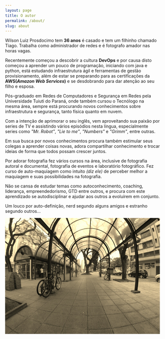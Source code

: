 ```yaml
---
layout: page
title: O autor
permalink: /about/
slug: about
---
```


Wilson Luiz Prosdocimo tem **36 anos** é casado e tem um filhinho chamado Tiago. Trabalha como administrador de redes e é fotografo amador nas horas vagas.

Recentemente começou a descobrir a cultura **DevOps** e por causa disto começou a aprender um pouco de programação, iniciando com java e python, está estudando infraestrutura ágil e ferramentas de gestão provisionamento,  além de estar se preparando para as certificações da **AWS(*Amazon Web Services*)** e se desdobrando para dar atenção ao seu filho e esposa.

Pós-graduado em Redes de Computadores e Segurança em Redes pela Universidade Tuiuti do Paraná, onde também cursou o Tecnólogo na mesma área, sempre está procurando novos conhecimentos sobre infraestrutura e segurança, tanto física quanto em nuvem.

Com a intenção de aprimorar o seu inglês, vem aproveitando sua paixão por series de TV e assistindo vários episódios nesta língua, especialmente series como *"Mr. Robot"*, *"Lie to me"*, *"Numbers"* e *"Grimm"*, entre outras.

Em sua busca por novos conhecimentos procura também estimular seus colegas a aprender coisas novas, adora compartilhar conhecimento e trocar ideias de forma que todos possam crescer juntos.

Por adorar fotografia fez vários cursos na área, inclusive de   fotografia autoral e documental, fotografia de eventos e laboratório fotográfico. Fez curso de auto-maquiagem como intuito *(diz ele)* de perceber melhor a maquiagem e suas possibilidades na fotografia.

Não se cansa de estudar temas como autoconhecimento, coaching, liderança, empreendedorismo, GTD entre outros, e procura com este aprendizado se autodisciplinar e ajudar aos outros a evoluírem em conjunto.

Um louco por auto-definição, nerd segundo alguns amigos e estranho segundo outros...

![Pelo Caminho...](/images/bicicleta.jpg)